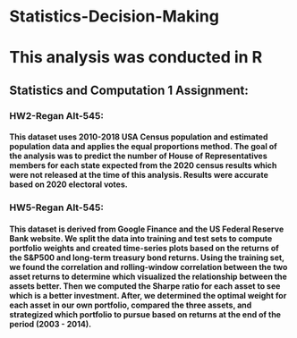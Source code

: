 # Statistics-Decision-Making

# This analysis was conducted in R
## Statistics and Computation 1 Assignment: 

### HW2-Regan Alt-545:
#### This dataset uses 2010-2018 USA Census population and estimated population data and applies the equal proportions method. The goal of the analysis was to predict the number of House of Representatives members for each state expected from the 2020 census results which were not released at the time of this analysis. Results were accurate based on 2020 electoral votes.

### HW5-Regan Alt-545:
#### This dataset is derived from Google Finance and the US Federal Reserve Bank website. We split the data into training and test sets to compute portfolio weights and created time-series plots based on the returns of the S&P500 and long-term treasury bond returns. Using the training set, we found the correlation and rolling-window correlation between the two asset returns to determine which visualized the relationship between the assets better. Then we computed the Sharpe ratio for each asset to see which is a better investment. After, we determined the optimal weight for each asset in our own portfolio, compared the three assets, and strategized which portfolio to pursue based on returns at the end of the period (2003 - 2014). 
